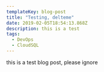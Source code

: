 ```yaml
---
templateKey: blog-post
title: "Testing, delteme" 
date: 2019-02-05T18:54:13.868Z
description: this is a test
tags:
  - DevOps
  - CloudSQL
---
```


this is a test blog post, please ignore
